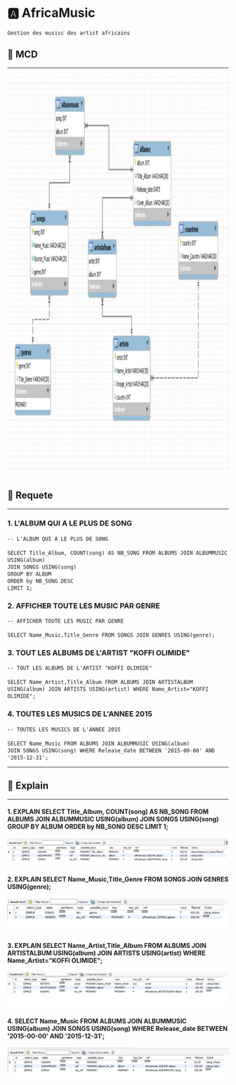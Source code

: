 #  :a: AfricaMusic 
```{r setup, include=FALSE}
Gestion des musisc des artist africains 
```
## :rocket: MCD
--------------------------------------------------
<img src="MCD.JPG" witdth="900" height="900"></img>
```{r}
```
## :rocket: Requete
--------------------------------------------------
### 1. L'ALBUM QUI A LE PLUS DE SONG
```{r}
-- L'ALBUM QUI A LE PLUS DE SONG

SELECT Title_Album, COUNT(song) AS NB_SONG FROM ALBUMS JOIN ALBUMMUSIC USING(album)
JOIN SONGS USING(song)
GROUP BY ALBUM 
ORDER by NB_SONG DESC
LIMIT 1;
```

### 2. AFFICHER TOUTE LES MUSIC PAR GENRE
```{r}
-- AFFICHER TOUTE LES MUSIC PAR GENRE

SELECT Name_Music,Title_Genre FROM SONGS JOIN GENRES USING(genre);

```

### 3. TOUT LES ALBUMS DE L'ARTIST "KOFFI OLIMIDE"
```{r}
-- TOUT LES ALBUMS DE L'ARTIST "KOFFI OLIMIDE"

SELECT Name_Artist,Title_Album FROM ALBUMS JOIN ARTISTALBUM
USING(album) JOIN ARTISTS USING(artist) WHERE Name_Artist="KOFFI OLIMIDE";

```


### 4. TOUTES LES MUSICS DE L'ANNEE 2015
```{r}
-- TOUTES LES MUSICS DE L'ANNEE 2015

SELECT Name_Music FROM ALBUMS JOIN ALBUMMUSIC USING(album)
JOIN SONGS USING(song) WHERE Release_date BETWEEN '2015-00-00' AND  '2015-12-31';

```
-------------------------------------------------
## :rocket: Explain
--------------------------------------------------

#### 1. EXPLAIN SELECT Title_Album, COUNT(song) AS NB_SONG FROM ALBUMS JOIN ALBUMMUSIC USING(album) JOIN SONGS USING(song) GROUP BY ALBUM ORDER by NB_SONG DESC LIMIT 1;


![L'ALBUM QUI A LE PLUS DE SONG](img/explain1.JPG)


#### 2. EXPLAIN SELECT Name_Music,Title_Genre FROM SONGS JOIN GENRES USING(genre);

![AFFICHER TOUTE LES MUSIC PAR GENRE](img/explain2.JPG)

#### 3. EXPLAIN SELECT Name_Artist,Title_Album FROM ALBUMS JOIN ARTISTALBUM USING(album) JOIN ARTISTS USING(artist) WHERE Name_Artist="KOFFI OLIMIDE";

![TOUT LES ALBUMS DE L'ARTIST "KOFFI OLIMIDE](img/explain3.JPG)


#### 4. SELECT Name_Music FROM ALBUMS JOIN ALBUMMUSIC USING(album) JOIN SONGS USING(song) WHERE Release_date BETWEEN '2015-00-00' AND  '2015-12-31';


![ TOUTES LES MUSICS DE L'ANNEE 2015](img/explain4.JPG)









